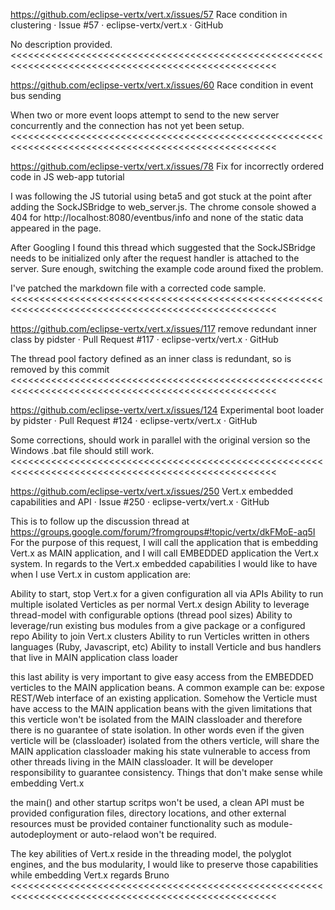 https://github.com/eclipse-vertx/vert.x/issues/57
Race condition in clustering · Issue #57 · eclipse-vertx/vert.x · GitHub
>>>>>>>>>>>>>>>>>>>>>>>>>>>>>>>>>>>>>>>>>>>>>>>>>>>>>>>>>>>>>>>>>>>>>>>>>>>>>>>>>>>>>>>>>>>>>>>>>>>>
No description provided.
<<<<<<<<<<<<<<<<<<<<<<<<<<<<<<<<<<<<<<<<<<<<<<<<<<<<<<<<<<<<<<<<<<<<<<<<<<<<<<<<<<<<<<<<<<<<<<<<<<<<

https://github.com/eclipse-vertx/vert.x/issues/60
Race condition in event bus sending 
>>>>>>>>>>>>>>>>>>>>>>>>>>>>>>>>>>>>>>>>>>>>>>>>>>>>>>>>>>>>>>>>>>>>>>>>>>>>>>>>>>>>>>>>>>>>>>>>>>>>
When two or more event loops attempt to send to the new server concurrently and the connection has not yet been setup.
<<<<<<<<<<<<<<<<<<<<<<<<<<<<<<<<<<<<<<<<<<<<<<<<<<<<<<<<<<<<<<<<<<<<<<<<<<<<<<<<<<<<<<<<<<<<<<<<<<<<

https://github.com/eclipse-vertx/vert.x/issues/78
Fix for incorrectly ordered code in JS web-app tutorial 
>>>>>>>>>>>>>>>>>>>>>>>>>>>>>>>>>>>>>>>>>>>>>>>>>>>>>>>>>>>>>>>>>>>>>>>>>>>>>>>>>>>>>>>>>>>>>>>>>>>>
I was following the JS tutorial using beta5 and got stuck at the point after adding the SockJSBridge to web_server.js. The chrome console showed a 404 for http://localhost:8080/eventbus/info and none of the static data appeared in the page.

After Googling I found this thread which suggested that the SockJSBridge needs to be initialized only after the request handler is attached to the server. Sure enough, switching the example code around fixed the problem.

I've patched the markdown file with a corrected code sample.
<<<<<<<<<<<<<<<<<<<<<<<<<<<<<<<<<<<<<<<<<<<<<<<<<<<<<<<<<<<<<<<<<<<<<<<<<<<<<<<<<<<<<<<<<<<<<<<<<<<<

https://github.com/eclipse-vertx/vert.x/issues/117
remove redundant inner class by pidster · Pull Request #117 · eclipse-vertx/vert.x · GitHub
>>>>>>>>>>>>>>>>>>>>>>>>>>>>>>>>>>>>>>>>>>>>>>>>>>>>>>>>>>>>>>>>>>>>>>>>>>>>>>>>>>>>>>>>>>>>>>>>>>>>
The thread pool factory defined as an inner class is redundant, so is removed by this commit
<<<<<<<<<<<<<<<<<<<<<<<<<<<<<<<<<<<<<<<<<<<<<<<<<<<<<<<<<<<<<<<<<<<<<<<<<<<<<<<<<<<<<<<<<<<<<<<<<<<<

https://github.com/eclipse-vertx/vert.x/issues/124
Experimental boot loader by pidster · Pull Request #124 · eclipse-vertx/vert.x · GitHub
>>>>>>>>>>>>>>>>>>>>>>>>>>>>>>>>>>>>>>>>>>>>>>>>>>>>>>>>>>>>>>>>>>>>>>>>>>>>>>>>>>>>>>>>>>>>>>>>>>>>
Some corrections, should work in parallel with the original version so the Windows .bat file should still work.
<<<<<<<<<<<<<<<<<<<<<<<<<<<<<<<<<<<<<<<<<<<<<<<<<<<<<<<<<<<<<<<<<<<<<<<<<<<<<<<<<<<<<<<<<<<<<<<<<<<<

https://github.com/eclipse-vertx/vert.x/issues/250
Vert.x embedded capabilities and API · Issue #250 · eclipse-vertx/vert.x · GitHub
>>>>>>>>>>>>>>>>>>>>>>>>>>>>>>>>>>>>>>>>>>>>>>>>>>>>>>>>>>>>>>>>>>>>>>>>>>>>>>>>>>>>>>>>>>>>>>>>>>>>
This is to follow up the discussion thread at https://groups.google.com/forum/?fromgroups#!topic/vertx/dkFMoE-aq5I
For the purpose of this request, I will call the application that is embedding Vert.x as MAIN application,
and I will call EMBEDDED application the Vert.x system.
In regards to the Vert.x embedded capabilities I would like to have when I use Vert.x in custom application are:

Ability to start, stop Vert.x for a given configuration all via APIs
Ability to run multiple isolated Verticles as per normal Vert.x design
Ability to leverage thread-model with configurable options (thread pool sizes)
Ability to leverage/run existing bus modules from a give package or a configured repo
Ability to join Vert.x clusters
Ability to run Verticles written in others languages (Ruby, Javascript, etc)
Ability to install Verticle and bus handlers that live in MAIN application class loader

this last ability is very important to give easy access from the EMBEDDED verticles to the MAIN application beans.
A common example can be: expose REST/Web interface of an existing application. Somehow the Verticle must have access
to the MAIN application beans with the given limitations that this verticle won't be isolated from the MAIN classloader
and therefore there is no guarantee of state isolation. In other words even if the given verticle will be (classloader)
isolated from the others verticle, will share the MAIN application classloader making his state vulnerable to access
from other threads living in the MAIN classloader. It will be developer responsibility to guarantee consistency.
Things that don't make sense while embedding Vert.x

the main() and other startup scritps won't be used, a clean API must be provided
configuration files, directory locations, and other external resources must be provided
container functionality such as module-autodeployment or auto-relaod won't be required.

The key abilities of Vert.x reside in the threading model, the polyglot engines, and the bus modularity,
I would like to preserve those capabilities while embedding Vert.x
regards
Bruno
<<<<<<<<<<<<<<<<<<<<<<<<<<<<<<<<<<<<<<<<<<<<<<<<<<<<<<<<<<<<<<<<<<<<<<<<<<<<<<<<<<<<<<<<<<<<<<<<<<<<
